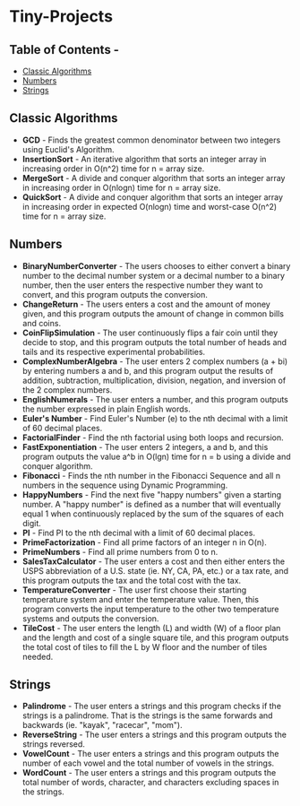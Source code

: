 # Tiny-Projects
## Table of Contents -
- [Classic Algorithms](#classic-algorithms)
- [Numbers](#numbers)
- [Strings](#strings)

## Classic Algorithms
- **GCD** - Finds the greatest common denominator between two integers using Euclid's Algorithm.
- **InsertionSort** - An iterative algorithm that sorts an integer array in increasing order in O(n^2) time for n = array size.
- **MergeSort** - A divide and conquer algorithm that sorts an integer array in increasing order in O(nlogn) time for n = array size.
- **QuickSort** - A divide and conquer algorithm that sorts an integer array in increasing order in expected O(nlogn) time and worst-case O(n^2) time for n = array size.

## Numbers
- **BinaryNumberConverter** - The users chooses to either convert a binary number to the decimal number system or a decimal number to a binary number, then the user enters the respective number they want to convert, and this program outputs the conversion.
- **ChangeReturn** - The users enters a cost and the amount of money given, and this program outputs the amount of change in common bills and coins.
- **CoinFlipSimulation** - The user continuously flips a fair coin until they decide to stop, and this program outputs the total number of heads and tails and its respective experimental probabilities.
- **ComplexNumberAlgebra** - The user enters 2 complex numbers (a + bi) by entering numbers a and b, and this program output the results of addition, subtraction, multiplication, division, negation, and inversion of the 2 complex numbers.
- **EnglishNumerals** - The user enters a number, and this program outputs the number expressed in plain English words.
- **Euler's Number** - Find Euler's Number (e) to the nth decimal with a limit of 60 decimal places.
- **FactorialFinder** - Find the nth factorial using both loops and recursion.
- **FastExponentiation** - The user enters 2 integers, a and b, and this program outputs the value a^b in O(lgn) time for n = b using a divide and conquer algorithm.
- **Fibonacci** - Finds the nth number in the Fibonacci Sequence and all n numbers in the sequence using Dynamic Programming.
- **HappyNumbers** - Find the next five "happy numbers" given a starting number. A "happy number" is defined as a number that will eventually equal 1 when continuously replaced by the sum of the squares of each digit.
- **PI** - Find PI to the nth decimal with a limit of 60 decimal places.
- **PrimeFactorization** - Find all prime factors of an integer n in O(n).
- **PrimeNumbers** - Find all prime numbers from 0 to n.
- **SalesTaxCalculator** - The user enters a cost and then either enters the USPS abbreviation of a U.S. state (ie. NY, CA, PA, etc.) or a tax rate, and this program outputs the tax and the total cost with the tax.
- **TemperatureConverter** - The user first choose their starting temperature system and enter the temperature value. Then, this program converts the input temperature to the other two temperature systems and outputs the conversion.
- **TileCost** - The user enters the length (L) and width (W) of a floor plan and the length and cost of a single square tile, and this program outputs the total cost of tiles to fill the L by W floor and the number of tiles needed.

## Strings
- **Palindrome** - The user enters a strings and this program checks if the strings is a palindrome. That is the strings is the same forwards and backwards (ie. "kayak", "racecar", "mom").
- **ReverseString** - The user enters a strings and this program outputs the strings reversed.
- **VowelCount** - The user enters a strings and this program outputs the number of each vowel and the total number of vowels in the strings.
- **WordCount** - The user enters a strings and this program outputs the total number of words, character, and characters excluding spaces in the strings.

